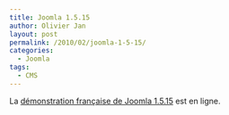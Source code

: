 ```yaml
---
title: Joomla 1.5.15
author: Olivier Jan
layout: post
permalink: /2010/02/joomla-1-5-15/
categories:
  - Joomla
tags:
  - CMS
--- 
```


La [démonstration française de Joomla 1.5.15][1] est en ligne.

 [1]: /demo/joomla